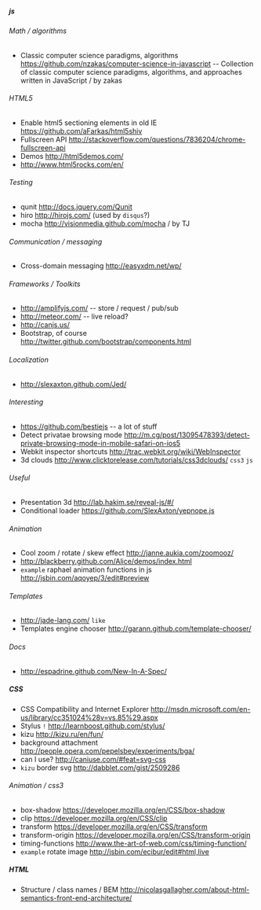 ##### js
###### Math / algorithms
* Classic computer science paradigms, algorithms https://github.com/nzakas/computer-science-in-javascript -- Collection of classic computer science paradigms, algorithms, and approaches written in JavaScript / by zakas

###### HTML5
* Enable html5 sectioning elements in old IE https://github.com/aFarkas/html5shiv
* Fullscreen API http://stackoverflow.com/questions/7836204/chrome-fullscreen-api
* Demos http://html5demos.com/
* http://www.html5rocks.com/en/

###### Testing
* qunit http://docs.jquery.com/Qunit
* hiro http://hirojs.com/ (used by `disqus`?)
* mocha http://visionmedia.github.com/mocha / by TJ

###### Communication / messaging
* Cross-domain messaging http://easyxdm.net/wp/

###### Frameworks / Toolkits
* http://amplifyjs.com/ -- store / request / pub/sub
* http://meteor.com/ -- live reload?
* http://canjs.us/
* Bootstrap, of course http://twitter.github.com/bootstrap/components.html

###### Localization
* http://slexaxton.github.com/Jed/

###### Interesting
* https://github.com/bestiejs -- a lot of stuff
* Detect privatae browsing mode http://m.cg/post/13095478393/detect-private-browsing-mode-in-mobile-safari-on-ios5
* Webkit inspector shortcuts http://trac.webkit.org/wiki/WebInspector
* 3d clouds http://www.clicktorelease.com/tutorials/css3dclouds/ `css3` `js`

###### Useful
* Presentation 3d http://lab.hakim.se/reveal-js/#/
* Conditional loader https://github.com/SlexAxton/yepnope.js

###### Animation
* Cool zoom / rotate / skew effect http://janne.aukia.com/zoomooz/
* http://blackberry.github.com/Alice/demos/index.html
* `example` raphael animation functions in js http://jsbin.com/aqoyep/3/edit#preview 

###### Templates
* http://jade-lang.com/ `like`
* Templates engine chooser http://garann.github.com/template-chooser/

###### Docs
* http://espadrine.github.com/New-In-A-Spec/


##### CSS
* CSS Compatibility and Internet Explorer http://msdn.microsoft.com/en-us/library/cc351024%28v=vs.85%29.aspx
* Stylus `!` http://learnboost.github.com/stylus/
* kizu http://kizu.ru/en/fun/
* background attachment http://people.opera.com/pepelsbey/experiments/bga/
* can I use? http://caniuse.com/#feat=svg-css
* `kizu` border svg http://dabblet.com/gist/2509286

###### Animation / css3
* box-shadow https://developer.mozilla.org/en/CSS/box-shadow
* clip https://developer.mozilla.org/en/CSS/clip
* transform https://developer.mozilla.org/en/CSS/transform
* transform-origin https://developer.mozilla.org/en/CSS/transform-origin
* timing-functions http://www.the-art-of-web.com/css/timing-function/
* `example` rotate image http://jsbin.com/ecibur/edit#html,live



##### HTML
* Structure / class names / BEM http://nicolasgallagher.com/about-html-semantics-front-end-architecture/